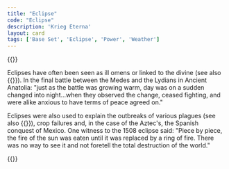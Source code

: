```yaml
---
title: "Eclipse"
code: "Eclipse"
description: 'Krieg Eterna'
layout: card
tags: ['Base Set', 'Eclipse', 'Power', 'Weather']
---
```

{{<card-detail-page title="Eclipse" artwork="Eclipse as seen from the Moon by Lucien Rudaux  (1947)">}}

<p>
Eclipses have often been seen as ill omens or linked to the divine (see also {{<cardlink name="Omen" code="omen">}}). In the final battle between the Medes and the Lydians in Ancient Anatolia: "just as the battle was growing warm, day was on a sudden changed into night...when they observed the change, ceased fighting, and were alike anxious to have terms of peace agreed on." 
</p>
<p>
Eclipses were also used to explain the outbreaks of various plagues (see also {{<cardlink name="Plague" code="plague">}}), crop failures and, in the case of the Aztec's, the Spanish conquest of Mexico. One witness to the 1508 eclipse said: "Piece by piece, the fire of the sun was eaten until it was replaced by a ring of fire. There was no way to see it and not foretell the total destruction of the world."
</p>
{{</card-detail-page>}}

